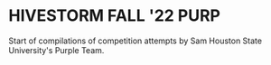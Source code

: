 # HIVESTORM FALL '22 PURP
Start of compilations of competition attempts by Sam Houston State University's Purple Team.

